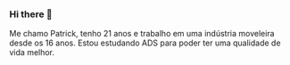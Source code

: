 ### Hi there 👋
Me chamo Patrick, tenho 21 anos e trabalho em uma indústria moveleira desde os 16 anos. Estou estudando ADS para poder ter uma qualidade de vida melhor. 
<!--
**patricklps87/patricklps87** is a ✨ _special_ ✨ repository because its `README.md` (this file) appears on your GitHub profile.

Here are some ideas to get you started:

- 🔭 I’m currently working on ...
- 🌱 I’m currently learning ...
- 👯 I’m looking to collaborate on ...
- 🤔 I’m looking for help with ...
- 💬 Ask me about ...
- 📫 How to reach me: ...
- 😄 Pronouns: ...
- ⚡ Fun fact: ...
-->
